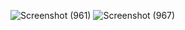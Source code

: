 ![Screenshot (961)](https://github.com/user-attachments/assets/0b3e6d87-fdee-4d69-b8db-4331b277d6e3)
![Screenshot (967)](https://github.com/user-attachments/assets/6933f932-d424-4d47-b1de-d66702301181)

